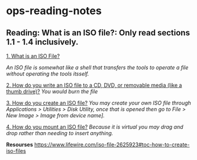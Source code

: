 # ops-reading-notes
## Reading: What is an ISO file?: Only read sections 1.1 - 1.4 inclusively.

<u>1. What is an ISO File?</u>

*An ISO file is somewhat like a shell that transfers the tools to operate a file without operating the tools itsself.*


<u>2. How do you write an ISO file to a CD, DVD, or removable media (like a thumb drive)?</u>
*You would burn the file*


<u>3. How do you create an ISO file?</u>
*You may create your own ISO file through Applications > Utilities > Disk Utility, once that is opened then go to File > New Image > Image from device name].*


<u>4. How do you mount an ISO file?</u>
*Because it is virtual you may drag and drop rather than needing to insert anything.* 


**Resourses**
https://www.lifewire.com/iso-file-2625923#toc-how-to-create-iso-files

